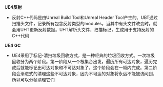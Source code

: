 **UE4反射**

* 反射C++代码是由Unreal Build Tool和Unreal Header Tool产生的。UBT通过扫描头文件，记录所有包含反射类型的modules，当其中有头文件改变时，就会用UHT更新反射数据。UHT解析头文件，扫描标记，生成用于支持反射的C++代码

**UE4 GC**

* UE4采用了标记-清扫垃圾回收方式，是一种经典的垃圾回收方式。一次垃圾回收分为两个阶段。第一阶段从一个根集合出发，遍历所有可达对象，遍历完成后就能标记出可达对象和不可达对象了，这个阶段会在一帧内完成。第二阶段会渐进式的清理这些不可达对象，因为不可达的对象将永远不能被访问到，所以可以分帧清理它们